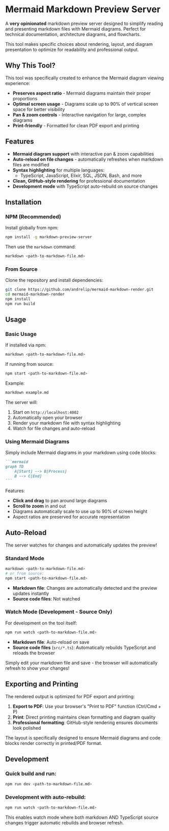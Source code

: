 # Mermaid Markdown Preview Server

A **very opinionated** markdown preview server designed to simplify reading and presenting markdown files with Mermaid diagrams. Perfect for technical documentation, architecture diagrams, and flowcharts.

This tool makes specific choices about rendering, layout, and diagram presentation to optimize for readability and professional output.

## Why This Tool?

This tool was specifically created to enhance the Mermaid diagram viewing experience:

- **Preserves aspect ratio** - Mermaid diagrams maintain their proper proportions
- **Optimal screen usage** - Diagrams scale up to 90% of vertical screen space for better visibility
- **Pan & zoom controls** - Interactive navigation for large, complex diagrams
- **Print-friendly** - Formatted for clean PDF export and printing

## Features

- **Mermaid diagram support** with interactive pan & zoom capabilities
- **Auto-reload on file changes** - automatically refreshes when markdown files are modified
- **Syntax highlighting** for multiple languages:
  - TypeScript, JavaScript, Elixir, SQL, JSON, Bash, and more
- **Clean, GitHub-style rendering** for professional documentation
- **Development mode** with TypeScript auto-rebuild on source changes

## Installation

### NPM (Recommended)

Install globally from npm:

```bash
npm install -g markdown-preview-server
```

Then use the `markdown` command:

```bash
markdown <path-to-markdown-file.md>
```

### From Source

Clone the repository and install dependencies:

```bash
git clone https://github.com/andrelip/mermaid-markdown-render.git
cd mermaid-markdown-render
npm install
npm run build
```

## Usage

### Basic Usage

If installed via npm:

```bash
markdown <path-to-markdown-file.md>
```

If running from source:

```bash
npm start <path-to-markdown-file.md>
```

Example:

```bash
markdown example.md
```

The server will:

1. Start on `http://localhost:4002`
2. Automatically open your browser
3. Render your markdown file with syntax highlighting
4. Watch for file changes and auto-reload

### Using Mermaid Diagrams

Simply include Mermaid diagrams in your markdown using code blocks:

````markdown
```mermaid
graph TD
    A[Start] --> B[Process]
    B --> C[End]
```
````

Features:

- **Click and drag** to pan around large diagrams
- **Scroll to zoom** in and out
- Diagrams automatically scale to use up to 90% of screen height
- Aspect ratios are preserved for accurate representation

## Auto-Reload

The server watches for changes and automatically updates the preview!

### Standard Mode

```bash
markdown <path-to-markdown-file.md>
# or from source:
npm start <path-to-markdown-file.md>
```

- **Markdown file**: Changes are automatically detected and the preview updates instantly
- **Source code files**: Not watched

### Watch Mode (Development - Source Only)

For development on the tool itself:

```bash
npm run watch <path-to-markdown-file.md>
```

- **Markdown file**: Auto-reload on save
- **Source code files** (`src/*.ts`): Automatically rebuilds TypeScript and reloads the browser

Simply edit your markdown file and save - the browser will automatically refresh to show your changes!

## Exporting and Printing

The rendered output is optimized for PDF export and printing:

1. **Export to PDF**: Use your browser's "Print to PDF" function (Ctrl/Cmd + P)
2. **Print**: Direct printing maintains clean formatting and diagram quality
3. **Professional formatting**: GitHub-style rendering ensures documents look polished

The layout is specifically designed to ensure Mermaid diagrams and code blocks render correctly in printed/PDF format.

## Development

### Quick build and run:

```bash
npm run dev <path-to-markdown-file.md>
```

### Development with auto-rebuild:

```bash
npm run watch <path-to-markdown-file.md>
```

This enables watch mode where both markdown AND TypeScript source changes trigger automatic rebuilds and browser refresh.
